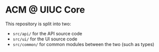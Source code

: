 # ACM @ UIUC Core
This repository is split into two:
* `src/api/` for the API source code
* `src/ui/` for the UI source code
* `src/common/` for common modules between the two (such as types)